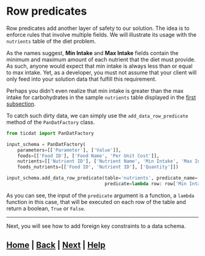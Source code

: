 # Row predicates

Row predicates add another layer of safety to our solution. The idea is to enforce rules that involve multiple fields. We will illustrate its usage with the `nutrients` table of the diet problem.

As the names suggest, **Min Intake** and **Max Intake** fields contain the minimum and maximum amount of each nutrient that the diet must provide. As such, anyone would expect that min intake is always less than or equal to max intake. Yet, as a developer, you must not assume that your client will only feed into your solution data that fulfill this requirement.

Perhaps you didn't even realize that min intake is greater than the max intake for carbohydrates in the sample `nutrients` table displayed in the [first subsection](../README.md).

To catch such dirty data, we can simply use the `add_data_row_predicate` method of the `PanDatFactory` class.

```python
from ticdat import PanDatFactory

input_schema = PanDatFactory(
    parameters=[['Parameter'], ['Value']],
    foods=[['Food ID'], ['Food Name', 'Per Unit Cost']],
    nutrients=[['Nutrient ID'], ['Nutrient Name', 'Min Intake', 'Max Intake']],
    foods_nutrients=[['Food ID', 'Nutrient ID'], ['Quantity']])

input_schema.add_data_row_predicate(table='nutrients', predicate_name='Min Intake <= Max Intake',
                                    predicate=lambda row: row['Min Intake'] <= row['Max Intake'])
```

As you can see, the input of the `predicate` argument is a function, a `lambda` function in this case, that will be executed on each row of the table and return a boolean, `True` or `False`.

------------------------------------------------------------------------------

Next, you will see how to add foreign key constraints to a data schema.

## [Home][home] | [Back][back] | [Next][next] | [Help][help]

[home]: ../../README.md
[back]: ../3_data_types/README.md
[next]: ../5_foreign_key_constraints/README.md
[help]: ../../../0_help/README.md
